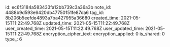 id: ec6f3184a583433fa12bb739c3a36a3b
note_id: 4488b9d593e6420db47750151fe87da6
tag_id: 8b206b5eefde4893a7ba427955a36680
created_time: 2021-05-15T11:22:49.768Z
updated_time: 2021-05-15T11:22:49.768Z
user_created_time: 2021-05-15T11:22:49.768Z
user_updated_time: 2021-05-15T11:22:49.768Z
encryption_cipher_text: 
encryption_applied: 0
is_shared: 0
type_: 6